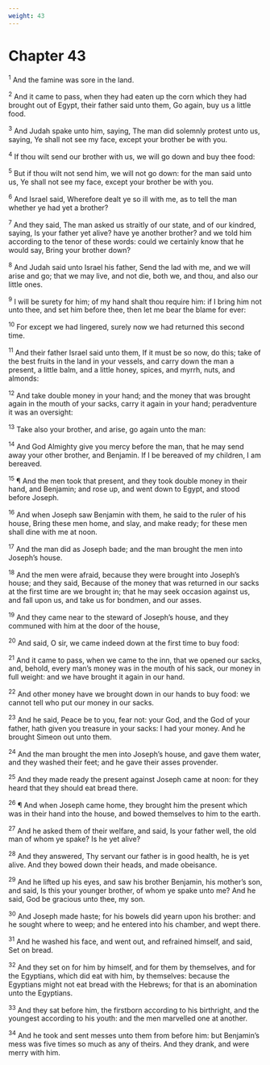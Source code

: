 ```yaml
---
weight: 43
---
```


# Chapter 43

<sup>1</sup> And the famine was sore in the land. 

<sup>2</sup> And it came to pass, when they had eaten up the corn which they had brought out of Egypt, their father said unto them, Go again, buy us a little food. 

<sup>3</sup> And Judah spake unto him, saying, The man did solemnly protest unto us, saying, Ye shall not see my face, except your brother be with you. 

<sup>4</sup> If thou wilt send our brother with us, we will go down and buy thee food: 

<sup>5</sup> But if thou wilt not send him, we will not go down: for the man said unto us, Ye shall not see my face, except your brother be with you. 

<sup>6</sup> And Israel said, Wherefore dealt ye so ill with me, as to tell the man whether ye had yet a brother? 

<sup>7</sup> And they said, The man asked us straitly of our state, and of our kindred, saying, Is your father yet alive? have ye another brother? and we told him according to the tenor of these words: could we certainly know that he would say, Bring your brother down? 

<sup>8</sup> And Judah said unto Israel his father, Send the lad with me, and we will arise and go; that we may live, and not die, both we, and thou, and also our little ones. 

<sup>9</sup> I will be surety for him; of my hand shalt thou require him: if I bring him not unto thee, and set him before thee, then let me bear the blame for ever: 

<sup>10</sup> For except we had lingered, surely now we had returned this second time. 

<sup>11</sup> And their father Israel said unto them, If it must be so now, do this; take of the best fruits in the land in your vessels, and carry down the man a present, a little balm, and a little honey, spices, and myrrh, nuts, and almonds: 

<sup>12</sup> And take double money in your hand; and the money that was brought again in the mouth of your sacks, carry it again in your hand; peradventure it was an oversight: 

<sup>13</sup> Take also your brother, and arise, go again unto the man: 

<sup>14</sup> And God Almighty give you mercy before the man, that he may send away your other brother, and Benjamin. If I be bereaved of my children, I am bereaved. 

<sup>15</sup> ¶ And the men took that present, and they took double money in their hand, and Benjamin; and rose up, and went down to Egypt, and stood before Joseph. 

<sup>16</sup> And when Joseph saw Benjamin with them, he said to the ruler of his house, Bring these men home, and slay, and make ready; for these men shall dine with me at noon. 

<sup>17</sup> And the man did as Joseph bade; and the man brought the men into Joseph’s house. 

<sup>18</sup> And the men were afraid, because they were brought into Joseph’s house; and they said, Because of the money that was returned in our sacks at the first time are we brought in; that he may seek occasion against us, and fall upon us, and take us for bondmen, and our asses. 

<sup>19</sup> And they came near to the steward of Joseph’s house, and they communed with him at the door of the house, 

<sup>20</sup> And said, O sir, we came indeed down at the first time to buy food: 

<sup>21</sup> And it came to pass, when we came to the inn, that we opened our sacks, and, behold, every man’s money was in the mouth of his sack, our money in full weight: and we have brought it again in our hand. 

<sup>22</sup> And other money have we brought down in our hands to buy food: we cannot tell who put our money in our sacks. 

<sup>23</sup> And he said, Peace be to you, fear not: your God, and the God of your father, hath given you treasure in your sacks: I had your money. And he brought Simeon out unto them. 

<sup>24</sup> And the man brought the men into Joseph’s house, and gave them water, and they washed their feet; and he gave their asses provender. 

<sup>25</sup> And they made ready the present against Joseph came at noon: for they heard that they should eat bread there. 

<sup>26</sup> ¶ And when Joseph came home, they brought him the present which was in their hand into the house, and bowed themselves to him to the earth. 

<sup>27</sup> And he asked them of their welfare, and said, Is your father well, the old man of whom ye spake? Is he yet alive? 

<sup>28</sup> And they answered, Thy servant our father is in good health, he is yet alive. And they bowed down their heads, and made obeisance. 

<sup>29</sup> And he lifted up his eyes, and saw his brother Benjamin, his mother’s son, and said, Is this your younger brother, of whom ye spake unto me? And he said, God be gracious unto thee, my son. 

<sup>30</sup> And Joseph made haste; for his bowels did yearn upon his brother: and he sought where to weep; and he entered into his chamber, and wept there. 

<sup>31</sup> And he washed his face, and went out, and refrained himself, and said, Set on bread. 

<sup>32</sup> And they set on for him by himself, and for them by themselves, and for the Egyptians, which did eat with him, by themselves: because the Egyptians might not eat bread with the Hebrews; for that is an abomination unto the Egyptians. 

<sup>33</sup> And they sat before him, the firstborn according to his birthright, and the youngest according to his youth: and the men marvelled one at another. 

<sup>34</sup> And he took and sent messes unto them from before him: but Benjamin’s mess was five times so much as any of theirs. And they drank, and were merry with him. 


